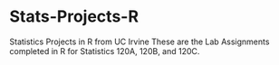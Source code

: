 # Stats-Projects-R
Statistics Projects in R from UC Irvine
These are the Lab Assignments completed in R for Statistics 120A, 120B, and 120C.

